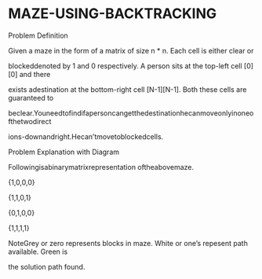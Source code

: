 # MAZE-USING-BACKTRACKING
Problem Definition 

Given a maze in the form of a matrix of size n * n. Each cell is either clear or 

blockeddenoted by 1 and 0 respectively. A person sits at the top-left cell [0][0] and there 

exists adestination at the bottom-right cell [N-1][N-1]. Both these cells are guaranteed to 

beclear.Youneedtofindifapersoncangetthedestinationhecanmoveonlyinoneofthetwodirect

ions-downandright.Hecan’tmovetoblockedcells. 

Problem Explanation with Diagram 

Followingisabinarymatrixrepresentation oftheabovemaze. 

{1,0,0,0} 

{1,1,0,1} 

{0,1,0,0} 

{1,1,1,1} 

NoteGrey or zero represents blocks in maze. White or one’s repesent path available. Green is 

the solution path found.

